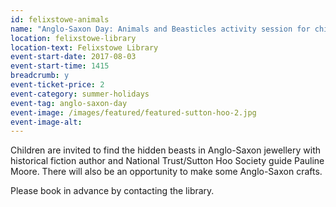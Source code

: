 ```yaml
---
id: felixstowe-animals
name: "Anglo-Saxon Day: Animals and Beasticles activity session for children"
location: felixstowe-library
location-text: Felixstowe Library
event-start-date: 2017-08-03
event-start-time: 1415
breadcrumb: y
event-ticket-price: 2
event-category: summer-holidays
event-tag: anglo-saxon-day
event-image: /images/featured/featured-sutton-hoo-2.jpg
event-image-alt:
---
```


Children are invited to find the hidden beasts in Anglo-Saxon jewellery with historical fiction author and National Trust/Sutton Hoo Society guide Pauline Moore. There will also be an opportunity to make some Anglo-Saxon crafts.

Please book in advance by contacting the library.
